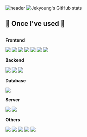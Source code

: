 ![header](https://capsule-render.vercel.app/api?type=waving&color=timeGradient&text=Welcome%20to%20Jekyoung's%20GitHub%20👋&animation=twinkling&fontSize=40&fontAlignY=50&fontAlign=50&height=180)
![Jekyoung's GitHub stats](https://github-readme-stats.vercel.app/api?username=best0611&include_all_commits=true&show_icons=true&theme=cobalt)


## 🔨 Once I've used 🔨
<div style="display:flex; flex-direction:column; align-items:flex-start;">
    <!-- Frontend -->
    <p><strong>Frontend</strong></p>
    <div>
        <img src="https://img.shields.io/badge/html5-E34F26?style=for-the-badge&logo=html5&logoColor=white"> 
        <img src="https://img.shields.io/badge/css-1572B6?style=for-the-badge&logo=css3&logoColor=white"> 
        <img src="https://img.shields.io/badge/sass-CC6699?style=for-the-badge&logo=sass&logoColor=white"> 
        <img src="https://img.shields.io/badge/javascript-F7DF1E?style=for-the-badge&logo=javascript&logoColor=black">
        <img src="https://img.shields.io/badge/react-61DAFB?style=for-the-badge&logo=react&logoColor=white">
        <img src="https://img.shields.io/badge/typescript-3178C6?style=for-the-badge&logo=typescript&logoColor=white">
        <img src="https://img.shields.io/badge/bootstrap-7952B3?style=for-the-badge&logo=bootstrap&logoColor=white">
    </div>
    <!-- Backend -->
    <p><strong>Backend</strong></p>
    <div>
        <img src="https://img.shields.io/badge/Java-007396?style=for-the-badge&logo=Java&logoColor=white"> 
        <img src="https://img.shields.io/badge/Spring Boot-6DB33F?style=for-the-badge&logo=spring boot&logoColor=white"> 
        <img src="https://img.shields.io/badge/node.js-339933?style=for-the-badge&logo=node.js&logoColor=white"> 
    </div>
    <!-- Database -->
    <p><strong>Database</strong></p>
    <div> 
        <img src="https://img.shields.io/badge/mysql-4479A1?style=for-the-badge&logo=mysql&logoColor=white">
    </div>
    <!-- Server -->
    <p><strong>Server</strong></p>
    <div>
        <img src="https://img.shields.io/badge/Docker-2496ED?style=for-the-badge&logo=Docker&logoColor=white">
        <img src="https://img.shields.io/badge/Amazon AWS-232F3E?style=for-the-badge&logo=amazon aws&logoColor=white">
    </div>
    <!-- Others -->
    <p><strong>Others</strong></p>
    <div>
        <img src="https://img.shields.io/badge/git-F05032?style=for-the-badge&logo=git&logoColor=white"> 
        <img src="https://img.shields.io/badge/github-181717?style=for-the-badge&logo=githubk&logoColor=white"> 
        <img src="https://img.shields.io/badge/slack-4A154B?style=for-the-badge&logo=slack&logoColor=white">
        <img src="https://img.shields.io/badge/IntelliJ IDEA-4A154B?style=for-the-badge&logo=IntelliJ IDEA&logoColor=white">
        <img src="https://img.shields.io/badge/VS Code-007ACC?style=for-the-badge&logo=VS Code&logoColor=white"> 
    </div>
    <br>
</div>
